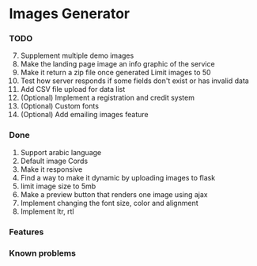 # Images Generator

### TODO

7. Supplement multiple demo images
8. Make the landing page image an info graphic of the service
9. Make it return a zip file once generated Limit images to 50
10. Test how server responds if some fields don't exist or has invalid data
11. Add CSV file upload for data list
12. (Optional) Implement a registration and credit system
13. (Optional) Custom fonts
14. (Optional) Add emailing images feature

### Done

1. Support arabic language
2. Default image Cords
3. Make it responsive
4. Find a way to make it dynamic by uploading images to flask
5. limit image size to 5mb
6. Make a preview button that renders one image using ajax
7. Implement changing the font size, color and alignment
8. Implement ltr, rtl

### Features

### Known problems
